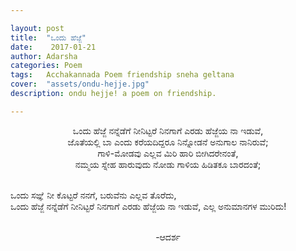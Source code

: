 ```yaml
---

layout: post
title:  "ಒಂದು ಹೆಜ್ಜೆ"
date:    2017-01-21
author: Adarsha
categories: Poem
tags:	Acchakannada Poem friendship sneha geltana
cover:  "assets/ondu-hejje.jpg"
description: ondu hejje! a poem on friendship.

---
```


<p align = "center"> ಒಂದು ಹೆಜ್ಜೆ ನನ್ನೆಡೆಗೆ ನೀನಿಟ್ಟರೆ ನಿನಗಾಗೆ ಎರಡು ಹೆಜ್ಜೆಯ ನಾ ಇಡುವೆ,<br>
ಜೊತೆಯಲ್ಲಿ ಬಾ ಎಂದು ಕರೆಯದಿದ್ದರೂ ನಿನ್ನೋಡನೆ ಅನುಗಾಲ ನಾನಿರುವೆ;<br>
ಗಾಳಿ-ಮೋಡವು ಎಲ್ಲವ ಮಿರಿ ಹಾರಿ ಬೀಗಿದರೇನಂತೆ,<br>
ನಮ್ಮಯ ಸ್ನೇಹ ಹಾರುವುದು ನೋಡು ಗಾಳಿಯ ಹಿಡಿತಕೂ ಬಾರದಂತೆ;<br><br>

ಒಂದು ಸಙ್ಞೆ ನೀ ಕೊಟ್ಟರೆ ನನಗೆ, ಬರುವೆನು ಎಲ್ಲವ ತೊರೆದು, <br>
ಒಂದು ಹೆಜ್ಜೆ ನನ್ನೆಡೆಗೆ ನೀನಿಟ್ಟರೆ ನಿನಗಾಗೆ ಎರಡು ಹೆಜ್ಜೆಯ ನಾ ಇಡುವೆ, ಎಲ್ಲ ಅನುಮಾನಗಳ ಮುರಿದು!<br><br></p>

<p align = "center">-ಆದರ್ಶ</p>
